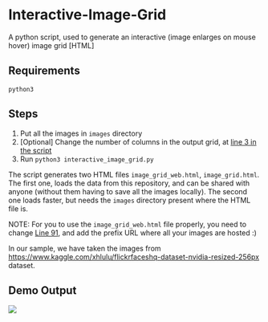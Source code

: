 # Interactive-Image-Grid
A python script, used to generate an interactive (image enlarges on mouse hover) image grid [HTML]

## Requirements
`python3`

## Steps
1. Put all the images in `images` directory
2. [Optional] Change the number of columns in the output grid, at [line 3 in the script](https://github.com/Daksh/Interactive-Image-Grid/blob/master/interactive_image_grid.py#L3)
3. Run `python3 interactive_image_grid.py`

The script generates two HTML files `image_grid_web.html`, `image_grid.html`. The first one, loads the data from this repository, and can be shared with anyone (without them having to save all the images locally). The second one loads faster, but needs the `images` directory present where the HTML file is.

NOTE: For you to use the `image_grid_web.html` file properly, you need to change [Line 91](https://github.com/Daksh/Interactive-Image-Grid/blob/master/interactive_image_grid.py#L91), and add the prefix URL where all your images are hosted :)

In our sample, we have taken the images from <https://www.kaggle.com/xhlulu/flickrfaceshq-dataset-nvidia-resized-256px> dataset.

## Demo Output
![](https://github.com/Daksh/Interactive-Image-Grid/raw/master/demo.gif)
